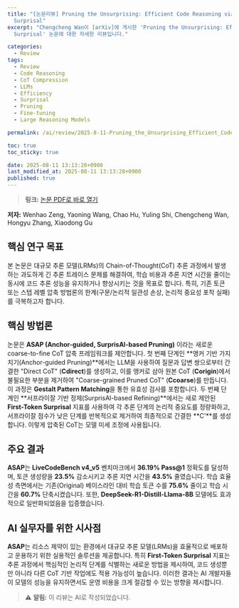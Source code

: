 ```yaml
---
title: "[논문리뷰] Pruning the Unsurprising: Efficient Code Reasoning via First-Token
  Surprisal"
excerpt: "Chengcheng Wan이 [arXiv]에 게시한 'Pruning the Unsurprising: Efficient Code Reasoning via First-Token
  Surprisal' 논문에 대한 자세한 리뷰입니다."

categories:
  - Review
tags:
  - Review
  - Code Reasoning
  - CoT Compression
  - LLMs
  - Efficiency
  - Surprisal
  - Pruning
  - Fine-tuning
  - Large Reasoning Models

permalink: /ai/review/2025-8-11-Pruning_the_Unsurprising_Efficient_Code_Reasoning_via_First-Token_Surprisal/

toc: true
toc_sticky: true

date: 2025-08-11 13:13:28+0900
last_modified_at: 2025-08-11 13:13:28+0900
published: true
---
```

> **링크:** [논문 PDF로 바로 열기](https://arxiv.org/abs/2508.05988)

**저자:** Wenhao Zeng, Yaoning Wang, Chao Hu, Yuling Shi, Chengcheng Wan, Hongyu Zhang, Xiaodong Gu



## 핵심 연구 목표
본 논문은 대규모 추론 모델(LRMs)의 Chain-of-Thought(CoT) 추론 과정에서 발생하는 과도하게 긴 추론 트레이스 문제를 해결하여, 학습 비용과 추론 지연 시간을 줄이는 동시에 코드 추론 성능을 유지하거나 향상시키는 것을 목표로 합니다. 특히, 기존 토큰 또는 스텝 레벨 압축 방법론의 한계(구문/논리적 일관성 손상, 논리적 중요성 포착 실패)를 극복하고자 합니다.

## 핵심 방법론
논문은 **ASAP (Anchor-guided, SurprisAl-based Pruning)** 이라는 새로운 coarse-to-fine CoT 압축 프레임워크를 제안합니다. 첫 번째 단계인 **앵커 기반 가지치기(Anchor-guided Pruning)**에서는 LLM을 사용하여 질문과 답변 쌍으로부터 간결한 "Direct CoT" (**Cdirect**)를 생성하고, 이를 앵커로 삼아 원본 CoT (**Corigin**)에서 불필요한 부분을 제거하여 "Coarse-grained Pruned CoT" (**Ccoarse**)를 만듭니다. 이 과정은 **Gestalt Pattern Matching**을 통한 유효성 검사를 포함합니다. 두 번째 단계인 **서프라이잘 기반 정제(SurprisAl-based Refining)**에서는 새로 제안된 **First-Token Surprisal** 지표를 사용하여 각 추론 단계의 논리적 중요도를 정량화하고, 서프라이잘 점수가 낮은 단계를 반복적으로 제거하여 최종적으로 간결한 **C'**를 생성합니다. 이렇게 압축된 CoT는 모델 미세 조정에 사용됩니다.

## 주요 결과
**ASAP**는 **LiveCodeBench v4_v5** 벤치마크에서 **36.19% Pass@1** 정확도를 달성하며, 토큰 생성량을 **23.5%** 감소시키고 추론 지연 시간을 **43.5%** 줄였습니다. 학습 효율성 측면에서는 기존(Original) 베이스라인 대비 학습 토큰 수를 **75.6%** 줄이고 학습 시간을 **60.7%** 단축시켰습니다. 또한, **DeepSeek-R1-Distill-Llama-8B** 모델에도 효과적으로 일반화되었음을 입증했습니다.

## AI 실무자를 위한 시사점
**ASAP**는 리소스 제약이 있는 환경에서 대규모 추론 모델(LRMs)을 효율적으로 배포하고 운용하기 위한 실용적인 솔루션을 제공합니다. 특히 **First-Token Surprisal** 지표는 추론 과정에서 핵심적인 논리적 단계를 식별하는 새로운 방법을 제시하여, 코드 생성뿐만 아니라 다른 CoT 기반 작업에도 적용 가능성이 높습니다. 이러한 결과는 AI 개발자들이 모델의 성능을 유지하면서도 운영 비용을 크게 절감할 수 있는 방향을 제시합니다.

> ⚠️ **알림:** 이 리뷰는 AI로 작성되었습니다.